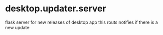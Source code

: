 # desktop.updater.server
flask server for new releases of desktop app
this routs notifies if there is a new update
